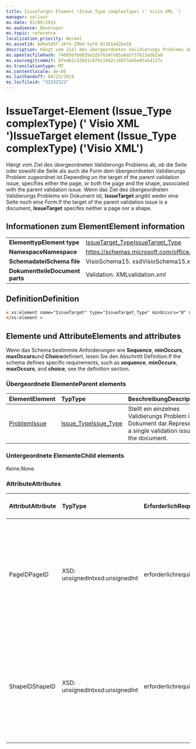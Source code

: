 ```yaml
---
title: IssueTarget-Element (Issue_Type complexType) (' Visio XML ')
manager: soliver
ms.date: 03/09/2015
ms.audience: Developer
ms.topic: reference
localization_priority: Normal
ms.assetid: bd9a5d5f-16fe-29b4-5af0-913b14d2be16
description: Hängt vom Ziel des übergeordneten Validierungs Problems ab, ob die Seite oder sowohl die Seite als auch die Form dem übergeordneten Validierungs Problem zugeordnet ist. Wenn das Ziel des übergeordneten Validierungs Problems ein Dokument ist, IssueTarget angibt weder eine Seite noch eine Form.
ms.openlocfilehash: 74005bfb6035e32b7b34fdd5a8a5737813a562a0
ms.sourcegitcommit: 8fe462c32b91c87911942c188f3445e85a54137c
ms.translationtype: MT
ms.contentlocale: de-DE
ms.lasthandoff: 04/23/2019
ms.locfileid: "32332522"
---
```

# <a name="issuetarget-element-issuetype-complextype-visio-xml"></a><span data-ttu-id="8853c-104">IssueTarget-Element (Issue_Type complexType) (' Visio XML ')</span><span class="sxs-lookup"><span data-stu-id="8853c-104">IssueTarget element (Issue_Type complexType) ('Visio XML')</span></span>

<span data-ttu-id="8853c-105">Hängt vom Ziel des übergeordneten Validierungs Problems ab, ob die Seite oder sowohl die Seite als auch die Form dem übergeordneten Validierungs Problem zugeordnet ist.</span><span class="sxs-lookup"><span data-stu-id="8853c-105">Depending on the target of the parent validation issue, specifies either the page, or both the page and the shape, associated with the parent validation issue.</span></span> <span data-ttu-id="8853c-106">Wenn das Ziel des übergeordneten Validierungs Problems ein Dokument ist, **IssueTarget** angibt weder eine Seite noch eine Form.</span><span class="sxs-lookup"><span data-stu-id="8853c-106">If the target of the parent validation issue is a document, **IssueTarget** specifes neither a page nor a shape.</span></span> 
  
## <a name="element-information"></a><span data-ttu-id="8853c-107">Informationen zum Element</span><span class="sxs-lookup"><span data-stu-id="8853c-107">Element information</span></span>

|||
|:-----|:-----|
|<span data-ttu-id="8853c-108">**Elementtyp**</span><span class="sxs-lookup"><span data-stu-id="8853c-108">**Element type**</span></span> <br/> |[<span data-ttu-id="8853c-109">IssueTarget_Type</span><span class="sxs-lookup"><span data-stu-id="8853c-109">IssueTarget_Type</span></span>](issuetarget_type-complextypevisio-xml.md) <br/> |
|<span data-ttu-id="8853c-110">**Namespace**</span><span class="sxs-lookup"><span data-stu-id="8853c-110">**Namespace**</span></span> <br/> |https://schemas.microsoft.com/office/visio/2012/main  <br/> |
|<span data-ttu-id="8853c-111">**Schemadatei**</span><span class="sxs-lookup"><span data-stu-id="8853c-111">**Schema file**</span></span> <br/> |<span data-ttu-id="8853c-112">VisioSchema15. xsd</span><span class="sxs-lookup"><span data-stu-id="8853c-112">VisioSchema15.xsd</span></span>  <br/> |
|<span data-ttu-id="8853c-113">**Dokumentteile**</span><span class="sxs-lookup"><span data-stu-id="8853c-113">**Document parts**</span></span> <br/> |<span data-ttu-id="8853c-114">Validation. XML</span><span class="sxs-lookup"><span data-stu-id="8853c-114">validation.xml</span></span>  <br/> |
   
## <a name="definition"></a><span data-ttu-id="8853c-115">Definition</span><span class="sxs-lookup"><span data-stu-id="8853c-115">Definition</span></span>

```XML
< xs:element name="IssueTarget" type="IssueTarget_Type" minOccurs="0" maxOccurs="1" >
</xs:element >
```

## <a name="elements-and-attributes"></a><span data-ttu-id="8853c-116">Elemente und Attribute</span><span class="sxs-lookup"><span data-stu-id="8853c-116">Elements and attributes</span></span>

<span data-ttu-id="8853c-117">Wenn das Schema bestimmte Anforderungen wie **Sequence**, **minOccurs**, **maxOccurs**und **Choice**definiert, lesen Sie den Abschnitt Definition.</span><span class="sxs-lookup"><span data-stu-id="8853c-117">If the schema defines specific requirements, such as **sequence**, **minOccurs**, **maxOccurs**, and **choice**, see the definition section.</span></span> 
  
### <a name="parent-elements"></a><span data-ttu-id="8853c-118">Übergeordnete Elemente</span><span class="sxs-lookup"><span data-stu-id="8853c-118">Parent elements</span></span>

|<span data-ttu-id="8853c-119">**Element**</span><span class="sxs-lookup"><span data-stu-id="8853c-119">**Element**</span></span>|<span data-ttu-id="8853c-120">**Typ**</span><span class="sxs-lookup"><span data-stu-id="8853c-120">**Type**</span></span>|<span data-ttu-id="8853c-121">**Beschreibung**</span><span class="sxs-lookup"><span data-stu-id="8853c-121">**Description**</span></span>|
|:-----|:-----|:-----|
|[<span data-ttu-id="8853c-122">Problem</span><span class="sxs-lookup"><span data-stu-id="8853c-122">Issue</span></span>](issue-element-issues_type-complextypevisio-xml.md) <br/> |[<span data-ttu-id="8853c-123">Issue_Type</span><span class="sxs-lookup"><span data-stu-id="8853c-123">Issue_Type</span></span>](issue_type-complextypevisio-xml.md) <br/> |<span data-ttu-id="8853c-124">Stellt ein einzelnes Validierungs Problem im Dokument dar.</span><span class="sxs-lookup"><span data-stu-id="8853c-124">Represents a single validation issue in the document.</span></span>  <br/> |
   
### <a name="child-elements"></a><span data-ttu-id="8853c-125">Untergeordnete Elemente</span><span class="sxs-lookup"><span data-stu-id="8853c-125">Child elements</span></span>

<span data-ttu-id="8853c-126">Keine.</span><span class="sxs-lookup"><span data-stu-id="8853c-126">None.</span></span>
  
### <a name="attributes"></a><span data-ttu-id="8853c-127">Attribute</span><span class="sxs-lookup"><span data-stu-id="8853c-127">Attributes</span></span>

|<span data-ttu-id="8853c-128">**Attribut**</span><span class="sxs-lookup"><span data-stu-id="8853c-128">**Attribute**</span></span>|<span data-ttu-id="8853c-129">**Typ**</span><span class="sxs-lookup"><span data-stu-id="8853c-129">**Type**</span></span>|<span data-ttu-id="8853c-130">**Erforderlich**</span><span class="sxs-lookup"><span data-stu-id="8853c-130">**Required**</span></span>|<span data-ttu-id="8853c-131">**Beschreibung**</span><span class="sxs-lookup"><span data-stu-id="8853c-131">**Description**</span></span>|<span data-ttu-id="8853c-132">**Mögliche Werte**</span><span class="sxs-lookup"><span data-stu-id="8853c-132">**Possible values**</span></span>|
|:-----|:-----|:-----|:-----|:-----|
|<span data-ttu-id="8853c-133">PageID</span><span class="sxs-lookup"><span data-stu-id="8853c-133">PageID</span></span>  <br/> |<span data-ttu-id="8853c-134">XSD: unsignedInt</span><span class="sxs-lookup"><span data-stu-id="8853c-134">xsd:unsignedInt</span></span>  <br/> |<span data-ttu-id="8853c-135">erforderlich</span><span class="sxs-lookup"><span data-stu-id="8853c-135">required</span></span>  <br/> |<span data-ttu-id="8853c-136">Gibt den eindeutigen Bezeichner der Seite an, die dem übergeordneten Validierungs Problem zugeordnet ist.</span><span class="sxs-lookup"><span data-stu-id="8853c-136">Specifies the unique identifier of the page that is associated with the parent validation issue.</span></span> <span data-ttu-id="8853c-137">Wenn das Ziel das Dokument ist, kann der Wert der Page-0xFFFFFFFF werden.</span><span class="sxs-lookup"><span data-stu-id="8853c-137">If the target is the document, the PageID value can be 0xFFFFFFFF.</span></span>  <br/> |<span data-ttu-id="8853c-138">Werte des XSD: unsignedInt-Typs.</span><span class="sxs-lookup"><span data-stu-id="8853c-138">Values of the xsd:unsignedInt type.</span></span>  <br/> |
|<span data-ttu-id="8853c-139">ShapeID</span><span class="sxs-lookup"><span data-stu-id="8853c-139">ShapeID</span></span>  <br/> |<span data-ttu-id="8853c-140">XSD: unsignedInt</span><span class="sxs-lookup"><span data-stu-id="8853c-140">xsd:unsignedInt</span></span>  <br/> |<span data-ttu-id="8853c-141">erforderlich</span><span class="sxs-lookup"><span data-stu-id="8853c-141">required</span></span>  <br/> |<span data-ttu-id="8853c-142">Gibt den eindeutigen Bezeichner der Form an, die dem übergeordneten Validierungs Problem zugeordnet ist.</span><span class="sxs-lookup"><span data-stu-id="8853c-142">Specifies the unique identifier of the shape that is associated with the parent validation issue.</span></span> <span data-ttu-id="8853c-143">Wenn das Ziel das Dokument oder eine Seite ist, kann der Wert der 0xFFFFFFFF werden.</span><span class="sxs-lookup"><span data-stu-id="8853c-143">If the target is the document or a page, the ShapeID value can be 0xFFFFFFFF.</span></span>  <br/> |<span data-ttu-id="8853c-144">Werte des XSD: unsignedInt-Typs.</span><span class="sxs-lookup"><span data-stu-id="8853c-144">Values of the xsd:unsignedInt type.</span></span>  <br/> |
   


